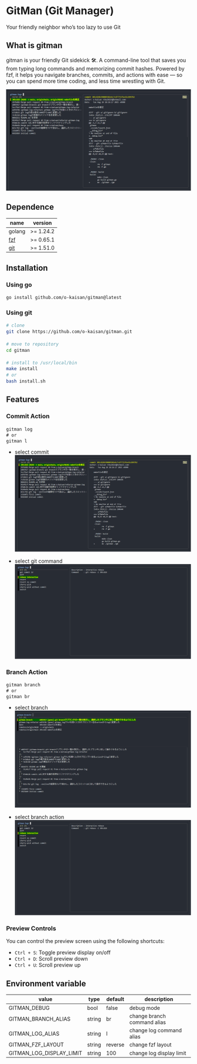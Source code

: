 # GitMan (Git Manager)

Your friendly neighbor who’s too lazy to use Git

## What is gitman

gitman is your friendly Git sidekick 🛠️.
A command-line tool that saves you from typing long commands and memorizing commit hashes.
Powered by fzf, it helps you navigate branches, commits, and actions with ease — so you can spend more time coding, and less time wrestling with Git.

![gitman-log](./demo/gitman-log-demo.png)

## Dependence

| name | version |
| --- | --- |
| golang | >= 1.24.2 |
| [fzf](https://github.com/junegunn/fzf?tab=readme-ov-file#installation) | >= 0.65.1 |
| [git](https://git-scm.com/downloads/linux) | >= 1.51.0 |

## Installation

### Using go

```bash
go install github.com/o-kaisan/gitman@latest
```

### Using git

```bash
# clone
git clone https://github.com/o-kaisan/gitman.git

# move to repository
cd gitman

# install to /usr/local/bin
make install
# or
bash install.sh
```

## Features

### Commit Action

```
gitman log
# or
gitman l
```

- select commit
![gitman-log](./demo/gitman-log-demo.png)

- select git command
![gitman-log-action](./demo/gitman-log-select-action-demo.png)

### Branch Action

```
gitman branch
# or
gitman br
```

- select branch
![gitman-log](./demo/gitman-branch-demo.png)

- select branch action
![gitman-log-action](./demo/gitman-log-select-action-demo.png)

### Preview Controls

You can control the preview screen using the following shortcuts:

- `Ctrl + S`: Toggle preview display on/off
- `Ctrl + D`: Scroll preview down
- `Ctrl + U`: Scroll preview up

## Environment variable

| value | type | default | description |
| -- | -- | -- | -- |
| GITMAN_DEBUG | bool | false |  debug mode|
| GITMAN_BRANCH_ALIAS | string | br | change branch command alias |
| GITMAN_LOG_ALIAS | string | l | change log command alias|
| GITMAN_FZF_LAYOUT | string | reverse | change fzf layout|
| GITMAN_LOG_DISPLAY_LIMIT | string | 100 |change log display limit|
